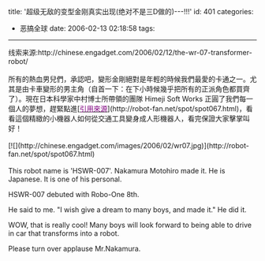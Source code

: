 title: '超级无敌的变型金刚真实出现(绝对不是三D做的)---!!!'
id: 401
categories:
  - 恶搞全球
date: 2006-02-13 02:18:58
tags:
---

<div id="msgcns!9697D6160EFEBC17!575" class="bvMsg"><div>线索来源:http://chinese.engadget.com/2006/02/12/the-wr-07-transformer-robot/</div>
<div> </div>
<div>所有的熱血男兒們，承認吧，變形金剛絕對是年輕的時候我們最愛的卡通之一。尤其是由卡車變形的男主角（自首一下：在下小時候幾乎把所有的正派角色都買齊了）。現在日本科學家中村博士所帶領的團隊 Himeji Soft Works 正圓了我們每一個人的夢想，趕緊點進[<u><font color="#800080">引用來源</font></u>](http://robot-fan.net/spot/spot067.html)，看看這個精緻的小機器人如何從交通工具變身成人形機器人，看完保證大家擊掌叫好！</div>
<div> </div>
<div>[![](http://chinese.engadget.com/images/2006/02/wr07.jpg)](http://robot-fan.net/spot/spot067.html)</div>
<div> </div>
<div>This robot name is 'HSWR-007'.
Nakamura Motohiro made it. He is Japanese.
It is one of his personal.

HSWR-007 debuted with Robo-One 8th.

He said to me.
&quot;I wish give a dream to many boys, and made it.&quot;
He did it.

WOW, that is really cool!
Many boys will look forward to being able to drive in car that transforms into a robot.

Please turn over applause Mr.Nakamura. </div></div>
